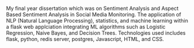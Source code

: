 My final year dissertation which was on Sentiment Analysis and Aspect Based Sentiment Analysis in Social Media Monitoring. The application of NLP (Natural Language Processing), statistics, and machine learning within a flask web applciation integrating ML algorithms such as Logistic Regression, Naive Bayes, and Decision Trees.
Technologies used includes flask, python, redis server, postgres, Javascript, HTML, and CSS.
